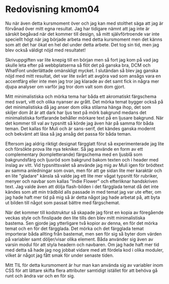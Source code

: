 ---
---
Redovisning kmom04
=========================

Nu när även detta kursmoment över och jag kan med stolthet säga att jag är förvånad över mitt egna resultat. Jag har tidigare nämnt att jag inte är särskit begåvad när det kommer till design, så mitt självförtroende var inte speciellt högt när jag började arbeta med detta kursmoment men det känns som att det har ökat en hel del under detta arbete. Det tog sin tid, men jag blev också väldigt nöjd med resultatet!

Skrivuppgiften var lite knepig till en början men så fort jag kom på vad jag skulle leta efter på webbplatserna så flöt det på ganska bra, DCM och WhatFont underlättade omänskligt mycket. I slutändan så blev jag ganska nöjd med mitt resultat, det var lite svårt att avgöra vad som ansågs vara en accentfärg eller inte men jag tror jag klarade av det samt fick in några mer djupa analyser om varför jag tror dom valt som dom gjort.

Mitt minimalistiska och mörka tema har båda ett akromatiskt färgschema med svart, vitt och olika nyanser av grått. Det mörka temat bygger också på det minimalistiska då jag anser dom olika stilarna hänga ihop, det som skiljer dom åt är att dark har ljus text på mörk bakgrund medans det minimalistiska fortfarande behåller mörkare text på en ljusare bakgrund. När det kommer till val av typsnitt så körde jag även här på samma för båda teman. Det kallas för Muli och är sans-serif, det kändes ganska modernt och bekvämt att läsa så jag ansåg det passa för båda teman.

Eftersom jag aldrig riktigt designat färgglatt förut så experimenterade jag lite och försökte prova lite nya tekniker. Så jag använde en form av ett complementary (kompletterande) färgschema med en ljusblå som bakgrundsfärg och ljusröd som bakgrund bakom texten och i header med inslag av vitt. Vid typsnittsvalet så använde jag mig av Muli igen för brödtext av samma anledningar som ovan, men för att ge sidan lite mer karaktär och en lite "gladare" känsla så valde jag ett lite mer vågat typsnitt för rubriker, menyer och navbar som kallas "Indie Flower" och efterliknar handskriven text. Jag valde även att dölja flash-bilden i det färgglada temat då det inte kändes som att min trädbild alls passade in med temat jag var ute efter, om jag hade haft mer tid på mig så är detta något jag hade arbetat på, att byta ut bilden till något som passat bättre med färgschemat.

När det kommer till kodstruktur så skapade jag först en kopia av föregående veckas style och finslipade den lite tills den blev mitt minimalistiska bastema. Sen gjorde jag ytterligare två kopior av denna, en för det mörka temat och en för det färgglada. Det mörka och det färgglada temat importerar båda allting från bastemat, men sen för sig så byter dom värden på variabler samt döljer/visar olika element. Båda använder sig även av varsin modul för att styla headern och navbaren. Om jag hade haft mer tid med detta så hade jag nog jobbat vidare med att fördela kod i olika moduler, vilket är något jag fått smak för under senaste tiden.

Mitt TIL för detta kursmoment är hur man kan använda sig av variabler inom CSS för att lättare skifta flera attributer samtidigt istället för att behöva gå runt och ändra var och en för sig.
